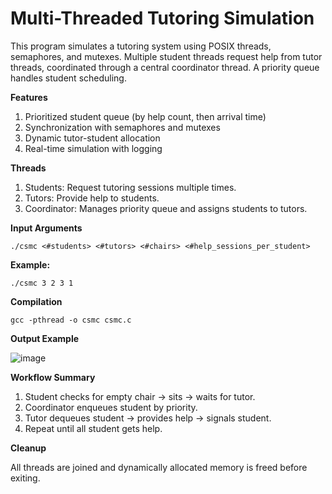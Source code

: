 # **Multi-Threaded Tutoring Simulation**

This program simulates a tutoring system using POSIX threads, semaphores, and mutexes. Multiple student threads request help from tutor threads, coordinated through a central coordinator thread. A priority queue handles student scheduling.

**Features**

1) Prioritized student queue (by help count, then arrival time)
2) Synchronization with semaphores and mutexes
3) Dynamic tutor-student allocation
4) Real-time simulation with logging

**Threads**

1) Students: Request tutoring sessions multiple times.
2) Tutors: Provide help to students.
3) Coordinator: Manages priority queue and assigns students to tutors.

 **Input Arguments**
 
    ./csmc <#students> <#tutors> <#chairs> <#help_sessions_per_student>

**Example:**

    ./csmc 3 2 3 1

**Compilation**

    gcc -pthread -o csmc csmc.c

**Output Example**

![image](https://github.com/user-attachments/assets/03ff5181-805c-4c75-b554-10bc44747452)

**Workflow Summary**

1) Student checks for empty chair → sits → waits for tutor.
2) Coordinator enqueues student by priority.
3) Tutor dequeues student → provides help → signals student.
4) Repeat until all student gets help.

**Cleanup**

All threads are joined and dynamically allocated memory is freed before exiting.






